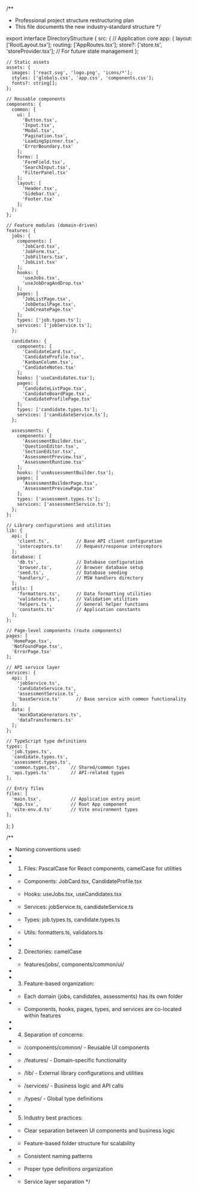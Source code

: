 /**
 * Professional project structure restructuring plan
 * This file documents the new industry-standard structure
 */

export interface DirectoryStructure {
  src: {
    // Application core
    app: {
      layout: ['RootLayout.tsx'];
      routing: ['AppRoutes.tsx'];
      store?: ['store.ts', 'storeProvider.tsx']; // For future state management
    };

    // Static assets
    assets: {
      images: ['react.svg', 'logo.png', 'icons/*'];
      styles: ['globals.css', 'app.css', 'components.css'];
      fonts?: string[];
    };

    // Reusable components
    components: {
      common: {
        ui: [
          'Button.tsx',
          'Input.tsx', 
          'Modal.tsx',
          'Pagination.tsx',
          'LoadingSpinner.tsx',
          'ErrorBoundary.tsx'
        ];
        forms: [
          'FormField.tsx',
          'SearchInput.tsx',
          'FilterPanel.tsx'
        ];
        layout: [
          'Header.tsx',
          'Sidebar.tsx',
          'Footer.tsx'
        ];
      };
    };

    // Feature modules (domain-driven)
    features: {
      jobs: {
        components: [
          'JobCard.tsx',
          'JobForm.tsx', 
          'JobFilters.tsx',
          'JobList.tsx'
        ];
        hooks: [
          'useJobs.tsx',
          'useJobDragAndDrop.tsx'
        ];
        pages: [
          'JobListPage.tsx',
          'JobDetailPage.tsx',
          'JobCreatePage.tsx'
        ];
        types: ['job.types.ts'];
        services: ['jobService.ts'];
      };

      candidates: {
        components: [
          'CandidateCard.tsx',
          'CandidateProfile.tsx',
          'KanbanColumn.tsx',
          'CandidateNotes.tsx'
        ];
        hooks: ['useCandidates.tsx'];
        pages: [
          'CandidateListPage.tsx',
          'CandidateBoardPage.tsx',
          'CandidateProfilePage.tsx'
        ];
        types: ['candidate.types.ts'];
        services: ['candidateService.ts'];
      };

      assessments: {
        components: [
          'AssessmentBuilder.tsx',
          'QuestionEditor.tsx',
          'SectionEditor.tsx',
          'AssessmentPreview.tsx',
          'AssessmentRuntime.tsx'
        ];
        hooks: ['useAssessmentBuilder.tsx'];
        pages: [
          'AssessmentBuilderPage.tsx',
          'AssessmentPreviewPage.tsx'
        ];
        types: ['assessment.types.ts'];
        services: ['assessmentService.ts'];
      };
    };

    // Library configurations and utilities
    lib: {
      api: [
        'client.ts',          // Base API client configuration
        'interceptors.ts'     // Request/response interceptors
      ];
      database: [
        'db.ts',              // Database configuration
        'browser.ts',         // Browser database setup
        'seed.ts',            // Database seeding
        'handlers/',          // MSW handlers directory
      ];
      utils: [
        'formatters.ts',      // Data formatting utilities
        'validators.ts',      // Validation utilities
        'helpers.ts',         // General helper functions
        'constants.ts'        // Application constants
      ];
    };

    // Page-level components (route components)
    pages: [
      'HomePage.tsx',
      'NotFoundPage.tsx',
      'ErrorPage.tsx'
    ];

    // API service layer
    services: {
      api: [
        'jobService.ts',
        'candidateService.ts', 
        'assessmentService.ts',
        'baseService.ts'      // Base service with common functionality
      ];
      data: [
        'mockDataGenerators.ts',
        'dataTransformers.ts'
      ];
    };

    // TypeScript type definitions
    types: [
      'job.types.ts',
      'candidate.types.ts',
      'assessment.types.ts',
      'common.types.ts',    // Shared/common types
      'api.types.ts'        // API-related types
    ];

    // Entry files
    files: [
      'main.tsx',           // Application entry point
      'App.tsx',            // Root App component
      'vite-env.d.ts'       // Vite environment types
    ];
  };
}

/**
 * Naming conventions used:
 * 
 * 1. Files: PascalCase for React components, camelCase for utilities
 *    - Components: JobCard.tsx, CandidateProfile.tsx
 *    - Hooks: useJobs.tsx, useCandidates.tsx
 *    - Services: jobService.ts, candidateService.ts
 *    - Types: job.types.ts, candidate.types.ts
 *    - Utils: formatters.ts, validators.ts
 * 
 * 2. Directories: camelCase
 *    - features/jobs/, components/common/ui/
 * 
 * 3. Feature-based organization:
 *    - Each domain (jobs, candidates, assessments) has its own folder
 *    - Components, hooks, pages, types, and services are co-located within features
 * 
 * 4. Separation of concerns:
 *    - /components/common/ - Reusable UI components
 *    - /features/ - Domain-specific functionality
 *    - /lib/ - External library configurations and utilities
 *    - /services/ - Business logic and API calls
 *    - /types/ - Global type definitions
 * 
 * 5. Industry best practices:
 *    - Clear separation between UI components and business logic
 *    - Feature-based folder structure for scalability
 *    - Consistent naming patterns
 *    - Proper type definitions organization
 *    - Service layer separation
 */